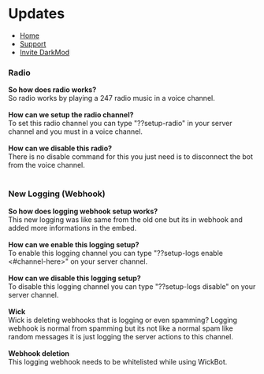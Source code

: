<h1>Updates</h1>
<p>
  <ul>
    <li><a href = "README.md">Home</a></li>
        <li><a href = "https://discord.gg/GudQ2PkyGk">Support</a></li>
                <li><a href = "https://discord.com/api/oauth2/authorize?client_id=932915599141662840&permissions=8&scope=bot%20applications.commands">Invite DarkMod</a></li>
    </ul>
  </p>
<h3>Radio</h3>
<p>
  <b>So how does radio works?</b><br> So radio works by playing a 247 radio music in a voice channel.<br><br>
  <b>How can we setup the radio channel?</b> <br>To set this radio channel you can type "??setup-radio" in your server channel and you must in a voice channel.<br><br>
  <b>How can we disable this radio?</b><br>There is no disable command for this you just need is to disconnect the bot from the voice channel.<br><br>
  </p>
  <h3>New Logging (Webhook)</h3>
<p>
  <b>So how does logging webhook setup works?</b><br>This new logging was like same from the old one but its in webhook and added more informations in the embed.<br><br>
  <b>How can we enable this logging setup?</b> <br>To enable this logging channel you can type "??setup-logs enable <#channel-here>" on your server channel.<br><br>
    <b>How can we disable this logging setup?</b> <br>To disable this logging channel you can type "??setup-logs disable" on your server channel.<br><br>
    <b>Wick</b><br>Wick is deleting webhooks that is logging or even spamming? Logging webhook is normal from spamming but its not like a normal spam like random messages it is just logging the server actions to this channel.<br><br>
  <b>Webhook deletion</b> <br>This logging webhook needs to be whitelisted while using WickBot.<br><br>
  </p>

  </p>

